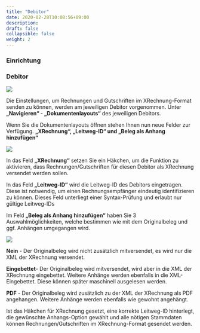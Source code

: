 ```yaml
---
title: "Debitor"
date: 2020-02-28T10:08:56+09:00
description: 
draft: false
collapsible: false
weight: 2
---
```

### Einrichtung

### Debitor

![](images/XRechnung/XRechnungScreenshot1.png)

Die Einstellungen, um Rechnungen und Gutschriften im XRechnung-Format senden zu können, werden am jeweiligen Debitor vorgenommen. Unter **„Navigieren“ - „Dokumentenlayouts“** des jeweiligen Debitors.

Wenn Sie die Dokumentenlayouts öffnen stehen Ihnen nun neue Felder zur Verfügung.
**„XRechnung“, „Leitweg-ID“ und „Beleg als Anhang hinzufügen“**

![](images/XRechnung/XRechnungScreenshot2.PNG)

In das Feld **„XRechnung“** setzen Sie ein Häkchen, um die Funktion zu aktivieren, dass Rechnungen/Gutschriften für diesen Debitor als XRechnung versendet werden sollen.
 
In das Feld **„Leitweg-ID“** wird die Leitweg-ID des Debitors eingetragen. Diese ist notwendig, um einen Rechnungsempfänger eindeutig identifizieren zu können. Dieses Feld unterliegt einer Syntax-Prüfung und erlaubt nur gültige Leitweg-IDs

Im Feld **„Beleg als Anhang hinzufügen“** haben Sie 3 Auswahlmöglichkeiten, welche bestimmen wie mit dem Originalbeleg und ggf. Anhängen umgegangen wird.

![](images/XRechnung/xrechnungbeleganhang.PNG)

**Nein** - Der Originalbeleg wird nicht zusätzlich mitversendet, es wird nur die XML der XRechnung versendet.

**Eingebettet**- Der Originalbeleg wird mitversendet, wird aber in die XML der XRechnung eingebettet. Weitere Anhänge werden ebenfalls in die XML-Eingebettet. Diese können später maschinell ausgelesen werden.

**PDF** - Der Originalbeleg wird zusätzlich zu der XML der XRechnung als PDF angehangen. Weitere Anhänge werden ebenfalls wie gewohnt angehängt.

Ist das Häkchen für XRechnung gesetzt, eine korrekte Leitweg-ID hinterlegt, die gewünschte Anhangs-Option gewählt und alle nötigen Stammdaten können Rechnungen/Gutschriften im XRechnung-Format gesendet werden.